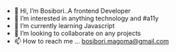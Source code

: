 - 👋 Hi, I’m Bosibori..A frontend Developer
- 👀 I’m interested in anything technology and #a11y
- 🌱 I’m currently learning Javascript
- 💞️ I’m looking to collaborate on any projects
- 📫 How to reach me ... bosibori.magoma@gmail.com

<!---
BosiboriCodes/BosiboriCodes is a ✨ special ✨ repository because its `README.md` (this file) appears on your GitHub profile.
You can click the Preview link to take a look at your changes.
--->
